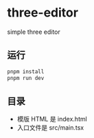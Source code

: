 # three-editor
simple three editor

## 运行
```bash
pnpm install
pnpm run dev
```

## 目录
- 模版 HTML 是 index.html
- 入口文件是 src/main.tsx